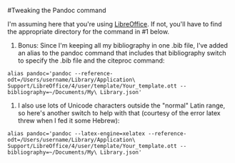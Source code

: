 #Tweaking the Pandoc command

I'm assuming here that you're using [LibreOffice](http://libreoffice.org/). If not, you'll have to find the appropriate directory for the command in #1 below.

1. Bonus: Since I'm keeping all my bibliography in one .bib file, I've added an alias to the pandoc command that includes that bibliography switch to specify the .bib file and the citeproc command:

`alias pandoc='pandoc --reference-odt=/Users/username/Library/Application\ Support/LibreOffice/4/user/template/Your_template.ott --bibliography=~/Documents/My\ Library.json'`

1. I also use lots of Unicode characters outside the "normal" Latin range, so here's another switch to help with that (courtesy of the error latex threw when I fed it some Hebrew):

`alias pandoc='pandoc --latex-engine=xelatex --reference-odt=/Users/username/Library/Application\ Support/LibreOffice/4/user/template/Your_template.ott --bibliography=~/Documents/My\ Library.json'`